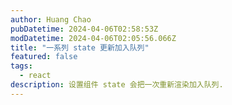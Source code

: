 ```yaml
---
author: Huang Chao
pubDatetime: 2024-04-06T02:58:53Z
modDatetime: 2024-04-06T02:05:56.066Z
title: "一系列 state 更新加入队列"
featured: false
tags:
  - react
description: 设置组件 state 会把一次重新渲染加入队列.
---
```

